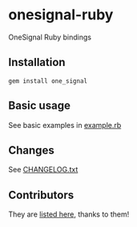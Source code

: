 # onesignal-ruby
OneSignal Ruby bindings

## Installation

```
gem install one_signal
```

## Basic usage

See basic examples in [example.rb](/example.rb)

## Changes

See [CHANGELOG.txt](CHANGELOG.txt)

## Contributors

They are [listed here](https://github.com/tbalthazar/onesignal-ruby/graphs/contributors), thanks to them!
